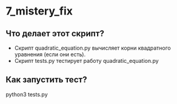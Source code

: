 # 7_mistery_fix
## Что делает этот скрипт?
* Скрипт quadratic_equation.py вычисляет корни квадратного уравнения (если они есть).
* Скрипт tests.py тестирует работу quadratic_equation.py

## Как запустить тест?
python3 tests.py